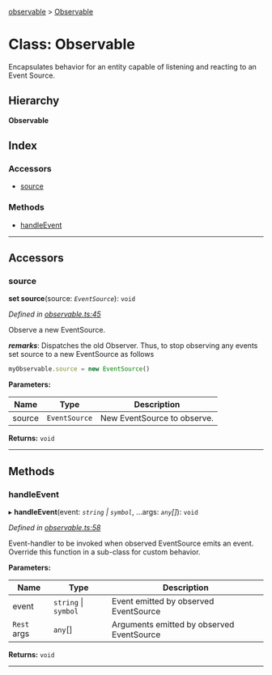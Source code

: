 [observable](../README.md) > [Observable](../classes/observable.md)

# Class: Observable

Encapsulates behavior for an entity capable of listening and reacting to an Event Source.

## Hierarchy

**Observable**

## Index

### Accessors

* [source](observable.md#source)

### Methods

* [handleEvent](observable.md#handleevent)

---

## Accessors

<a id="source"></a>

###  source

**set source**(source: *`EventSource`*): `void`

*Defined in [observable.ts:45](https://github.com/strong-roots-capital/observable/blob/847d17b/src/observable.ts#L45)*

Observe a new EventSource.

*__remarks__*: Dispatches the old Observer. Thus, to stop observing any events set source to a new EventSource as follows

```ts
myObservable.source = new EventSource()
```

**Parameters:**

| Name | Type | Description |
| ------ | ------ | ------ |
| source | `EventSource` |  New EventSource to observe. |

**Returns:** `void`

___

## Methods

<a id="handleevent"></a>

###  handleEvent

▸ **handleEvent**(event: *`string` \| `symbol`*, ...args: *`any`[]*): `void`

*Defined in [observable.ts:58](https://github.com/strong-roots-capital/observable/blob/847d17b/src/observable.ts#L58)*

Event-handler to be invoked when observed EventSource emits an event. Override this function in a sub-class for custom behavior.

**Parameters:**

| Name | Type | Description |
| ------ | ------ | ------ |
| event | `string` \| `symbol` |  Event emitted by observed EventSource |
| `Rest` args | `any`[] |  Arguments emitted by observed EventSource |

**Returns:** `void`

___

